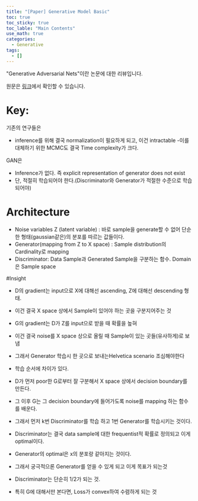 ```yaml
---
title: "[Paper] Generative Model Basic"
toc: true
toc_sticky: true
toc_lable: "Main Contents"
use_math: true
categories:
  - Generative
tags:
  - []
---
```


"Generative Adversarial Nets"이란 논문에 대한 리뷰입니다.

원문은 [링크](https://proceedings.neurips.cc/paper/2014/hash/5ca3e9b122f61f8f06494c97b1afccf3-Abstract.html)에서 확인할 수 있습니다.

# Key:
기존의 연구들은 
 - inference를 위해 결국 normalization이 필요하게 되고, 이건 intractable
 -이를 대체하기 위한 MCMC도 결국 Time complexity가 크다.

GAN은
 - Inference가 없다. 즉 explicit representation of generator does not exist
 - 단, 적절히 학습되어야 한다.(Discriminator와 Generator가 적절한 수준으로 학습되어야)

# Architecture
-	Noise variables Z (latent variable) : 바로 sample을 generate할 수 없어 단순한 형태(gaussian같은)의 분포를 따르는 값들이다.
-	Generator(mapping from Z to X space) : Sample distribution의 Cardinality로 mapping
-	Discriminator: Data Sample과 Generated Sample을 구분하는 함수. Domain은 Sample space

#Insight
-	D의 gradient는 input으로 X에 대해선 ascending, Z에 대해선 descending 형태.
  - 이건 결국 X space 상에서 Sample이 있어야 하는 곳을 구분지어주는 것

-	G의 gradient는 D가 Z를 input으로 받을 때 확률을 높혀
 - 이건 결국 noise를 X space 상으로 올릴 때 Sample이 있는 곳들(유사하게)로 보냄
 - 그래서 Generator 학습시 한 곳으로 보내는Helvetica scenario 조심해야한다

-	학습 순서에 차이가 있다.
 - D가 먼저 poor한 G로부터 잘 구분해서 X space 상에서 decision boundary를 만든다.
 - 그 이후 G는 그 decision boundary에 들어가도록 noise를 mapping 하는 함수를 배운다.
 - 그래서 먼저 k번 Discriminator를 학습 하고 1번 Generator를 학습시키는 것이다.

-	Discriminator는 결국 data sample에 대한 frequentist적 확률로 정의되고 이게 optimal이다.

-	Generator의 optimal은 x의 분포랑 같아지는 것이다.
 - 그래서 궁극적으론 Generator를 얻을 수 있게 되고 이게 목표가 되는것
 - Discriminator는 단순히 1/2가 되는 것.
 - 특히 G에 대해서만 본다면, Loss가 convex하여 수렴하게 되는 것
